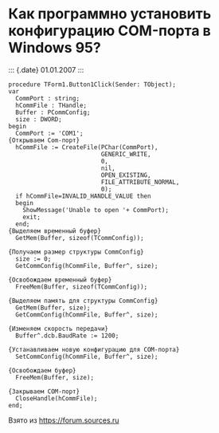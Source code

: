 Как программно установить конфигурацию COM-порта в Windows 95?
==============================================================

::: {.date}
01.01.2007
:::

    procedure TForm1.Button1Click(Sender: TObject); 
    var 
      CommPort : string; 
      hCommFile : THandle; 
      Buffer : PCommConfig; 
      size : DWORD; 
    begin 
      CommPort := 'COM1'; 
    {Открываем Com-порт} 
      hCommFile := CreateFile(PChar(CommPort), 
                              GENERIC_WRITE, 
                              0, 
                              nil, 
                              OPEN_EXISTING, 
                              FILE_ATTRIBUTE_NORMAL, 
                              0); 
      if hCommFile=INVALID_HANDLE_VALUE then 
      begin 
        ShowMessage('Unable to open '+ CommPort); 
        exit; 
      end; 
    {Выделяем временный буфер} 
      GetMem(Buffer, sizeof(TCommConfig)); 
     
    {Получаем размер структуры CommConfig}
      size := 0; 
      GetCommConfig(hCommFile, Buffer^, size); 
     
    {Освобождаем временный буфер} 
      FreeMem(Buffer, sizeof(TCommConfig)); 
     
    {Выделяем память для структуры CommConfig} 
      GetMem(Buffer, size); 
      GetCommConfig(hCommFile, Buffer^, size); 
     
    {Изменяем скорость передачи} 
      Buffer^.dcb.BaudRate := 1200; 
     
    {Устанавливаем новую конфигурацию для COM-порта} 
      SetCommConfig(hCommFile, Buffer^, size); 
     
    {Освобождаем буфер} 
      FreeMem(Buffer, size); 
     
    {Закрываем COM-порт}
      CloseHandle(hCommFile); 
    end;

Взято из <https://forum.sources.ru>
